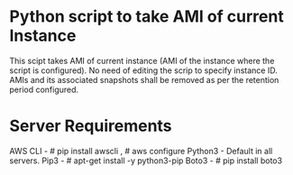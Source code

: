 # Python script to take AMI of current Instance

This scipt takes AMI of current instance (AMI of the instance where the script is configured). No need of editing the scrip to specify instance ID.
AMIs and its associated snapshots shall be removed as per the retention period configured.

# Server Requirements
AWS CLI - # pip install awscli , # aws configure
Python3 -   Default in all servers.
Pip3     - # apt-get install -y python3-pip
Boto3   - # pip install boto3

